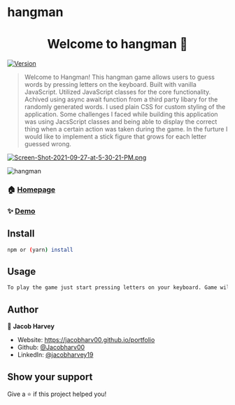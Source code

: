 # hangman
<h1 align="center">Welcome to hangman 👋</h1>
<p>
  <a href="https://www.npmjs.com/package/hangman" target="_blank">
    <img alt="Version" src="https://img.shields.io/npm/v/hangman.svg">
  </a>
</p>

> Welcome to Hangman! This hangman game allows users to guess words by pressing letters on the keyboard. Built with vanilla JavaScript. Utilized JavaScript classes for the core functionality. Achived using async await function from a third party libary for the randomly generated words. I used plain CSS for custom styling of the application. Some challenges I faced while building this application was using JacsScript classes and being able to display the correct thing when a certain action was taken during the game. In the furture I would like to implement a stick figure that grows for each letter guessed wrong. 

[![Screen-Shot-2021-09-27-at-5-30-21-PM.png](https://i.postimg.cc/HkkvtZ1x/Screen-Shot-2021-09-27-at-5-30-21-PM.png)](https://postimg.cc/D8RcvcZk)

![hangman](https://media.giphy.com/media/ybQIv0CsYm1XY9A8Dm/giphy.gif)



### 🏠 [Homepage](https://harvey-hangman.netlify.app)

### ✨ [Demo](https://harvey-hangman.netlify.app)

## Install

```sh
npm or (yarn) install
```

## Usage

```sh
To play the game just start pressing letters on your keyboard. Game will tell you how many guesses you have left. Guesses will not be taken away if you guess the same letter. Once you are out of guesses it will tell you what the word was or it will congratulate you. To start a new game just click the reset button. Enjoy!
```

## Author

👤 **Jacob Harvey**

* Website: https://jacobharv00.github.io/portfolio
* Github: [@Jacobharv00](https://github.com/Jacobharv00)
* LinkedIn: [@jacobharvey19](https://linkedin.com/in/jacobharvey19)

## Show your support

Give a ⭐️ if this project helped you!
